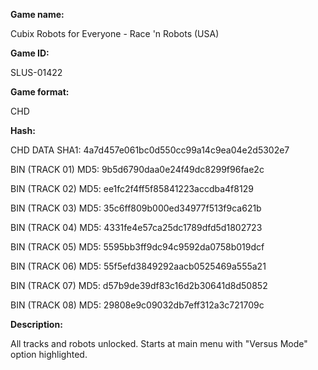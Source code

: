 ﻿**Game name:**

Cubix Robots for Everyone - Race 'n Robots (USA)

**Game ID:**

SLUS-01422

**Game format:**

CHD

**Hash:**

CHD DATA SHA1: 4a7d457e061bc0d550cc99a14c9ea04e2d5302e7

BIN (TRACK 01) MD5: 9b5d6790daa0e24f49dc8299f96fae2c

BIN (TRACK 02) MD5: ee1fc2f4ff5f85841223accdba4f8129

BIN (TRACK 03) MD5: 35c6ff809b000ed34977f513f9ca621b

BIN (TRACK 04) MD5: 4331fe4e57ca25dc1789dfd5d1802723

BIN (TRACK 05) MD5: 5595bb3ff9dc94c9592da0758b019dcf

BIN (TRACK 06) MD5: 55f5efd3849292aacb0525469a555a21

BIN (TRACK 07) MD5: d57b9de39df83c16d2b30641d8d50852

BIN (TRACK 08) MD5: 29808e9c09032db7eff312a3c721709c

**Description:**

All tracks and robots unlocked. Starts at main menu with "Versus Mode" option highlighted.